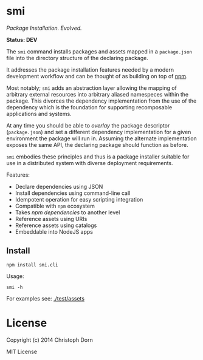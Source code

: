 smi
===

*Package Installation. Evolved.*

**Status: DEV**

The `smi` command installs packages and assets mapped in a `package.json` file into the directory structure of the declaring package.

It addresses the package installation features needed by a modern development workflow and can be thought of as building on top of [npm](https://www.npmjs.org/).

Most notably; `smi` adds an abstraction layer allowing the mapping of arbitrary external resources into arbitrary aliased namespeces within the package. This divorces the dependency implementation from the use of the dependency which is the foundation for supporting recomposable applications and systems.

At any time you should be able to *overlay* the package descriptor (`package.json`) and set a different dependency implementation for a given environment the package will run in. Assuming the alternate implementation exposes the same API, the declaring package should function as before.

`smi` embodies these principles and thus is a package installer suitable for use in a distributed system with diverse deployment requirements.

Features:

  * Declare dependencies using JSON
  * Install dependencies using command-line call
  * Idempotent operation for easy scripting integration
  * Compatible with `npm` ecosystem
  * Takes *npm dependencies* to another level
  * Reference assets using URIs
  * Reference assets using catalogs
  * Embeddable into NodeJS apps


Install
-------

	npm install smi.cli

Usage:

	smi -h

For examples see: [./test/assets](https://github.com/sourcemint/smi/tree/master/test/assets)


License
=======

Copyright (c) 2014 Christoph Dorn

MIT License
